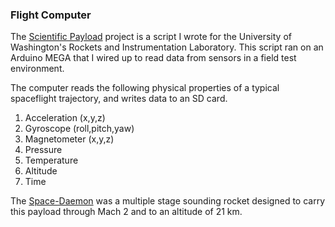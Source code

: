 ### Flight Computer

The [Scientific Payload](https://github.com/nwoodr94/cpp-projects/blob/master/scientific-payload.cpp) project is a script I wrote for the University of Washington's Rockets and Instrumentation Laboratory. This script ran on an Arduino MEGA that I wired up to read data from sensors in a field test environment.

The computer reads the following physical properties of a typical spaceflight trajectory, and writes data to an SD card.

1. Acceleration (x,y,z)
2. Gyroscope (roll,pitch,yaw)
3. Magnetometer (x,y,z)
5. Pressure
6. Temperature
7. Altitude
8. Time


The [Space-Daemon](https://github.com/nwoodr94/cpp-projects/blob/master/space-daemon.png) was a multiple stage sounding rocket designed to carry this payload through Mach 2 and to an altitude of 21 km.
